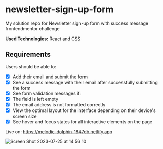# newsletter-sign-up-form
My solution repo for Newsletter sign-up form with success message frontendmentor challenge

__Used Technologies:__ React and CSS

## Requirements

Users should be able to:

- [x] Add their email and submit the form
- [x] See a success message with their email after successfully submitting the form
- [x] See form validation messages if:
- [x] The field is left empty
- [x] The email address is not formatted correctly
- [x] View the optimal layout for the interface depending on their device's screen size
- [x] See hover and focus states for all interactive elements on the page

Live on: https://melodic-dolphin-1847db.netlify.app

![Screen Shot 2023-07-25 at 14 56 10](https://github.com/dburak/newsletter-sign-up-form/assets/28096760/59a11bb6-078a-4169-a0fd-47edca9f3c1f)
